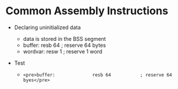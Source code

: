 # Common Assembly Instructions

* Declaring uninitialized data
    * data is stored in the BSS segment
    * buffer:       resb 64     ; reserve 64 bytes
    * wordvar:      resw 1      ; reserve 1 word

* Test
    * `<pre>buffer:              resb 64           ; reserve 64 byes</pre>`